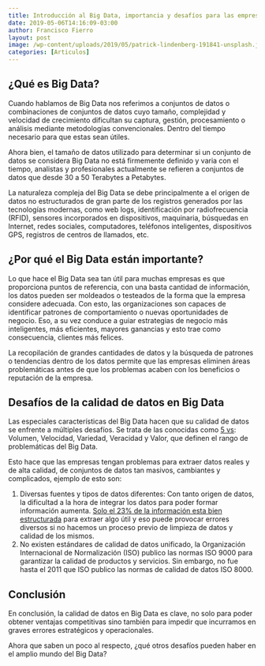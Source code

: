 ```yaml
---
title: Introducción al Big Data, importancia y desafíos para las empresas
date: 2019-05-06T14:16:09-03:00
author: Francisco Fierro
layout: post
image: /wp-content/uploads/2019/05/patrick-lindenberg-191841-unsplash.jpg
categories: [Articulos]
---
```

## ¿Qué es Big Data?

Cuando hablamos de Big Data nos referimos a conjuntos de datos o combinaciones de conjuntos de datos cuyo tamaño, complejidad y velocidad de crecimiento dificultan su captura, gestión, procesamiento o análisis mediante metodologías convencionales. Dentro del tiempo necesario para que estas sean útiles.

Ahora bien, el tamaño de datos utilizado para determinar si un conjunto de datos se considera Big Data no está firmemente definido y varia con el tiempo, analistas y profesionales actualmente se refieren a conjuntos de datos que desde 30 a 50 Terabytes a Petabytes.

La naturaleza compleja del Big Data se debe principalmente a el origen de datos no estructurados de gran parte de los registros generados por las tecnologías modernas, como web logs, identificación por radiofrecuencia (RFID), sensores incorporados en dispositivos, maquinaria, búsquedas en Internet, redes sociales, computadores, teléfonos inteligentes, dispositivos GPS, registros de centros de llamados, etc.

## ¿Por qué el Big Data están importante?

Lo que hace el Big Data sea tan útil para muchas empresas es que proporciona puntos de referencia, con una basta cantidad de información, los datos pueden ser moldeados o testeados de la forma que la empresa considere adecuada. Con esto, las organizaciones son capaces de identificar patrones de comportamiento o nuevas oportunidades de negocio. Eso, a su vez conduce a guiar estrategias de negocio más inteligentes, más eficientes, mayores ganancias y esto trae como consecuencia, clientes más felices. 

La recopilación de grandes cantidades de datos y la búsqueda de patrones o tendencias dentro de los datos permite que las empresas eliminen áreas problemáticas antes de que los problemas acaben con los beneficios o reputación de la empresa.

## Desafíos de la calidad de datos en Big Data

Las especiales características del Big Data hacen que su calidad de datos se enfrente a múltiples desafíos. Se trata de las conocidas como [5 vs](https://www.iebschool.com/blog/5-vs-del-big-data/): Volumen, Velocidad, Variedad, Veracidad y Valor, que definen el rango de problemáticas del Big Data.

Esto hace que las empresas tengan problemas para extraer datos reales y de alta calidad, de conjuntos de datos tan masivos, cambiantes y complicados, ejemplo de esto son:

  1. Diversas fuentes y tipos de datos diferentes: Con tanto origen de datos, la dificultad a la hora de integrar los datos para poder formar información aumenta. [Solo el 23% de la información esta bien estructurada](https://www.powerdata.es/del-bit-al-big-data) para extraer algo útil y eso puede provocar errores diversos si no hacemos un proceso previo de limpieza de datos y calidad de los mismos.
  2. No existen estándares de calidad de datos unificado, la Organización Internacional de Normalización (ISO) publico las normas ISO 9000 para garantizar la calidad de productos y servicios. Sin embargo, no fue hasta el 2011 que ISO publico las normas de calidad de datos ISO 8000. 

## Conclusión

En conclusión, la calidad de datos en Big Data es clave, no solo para poder obtener ventajas competitivas sino también para impedir que incurramos en graves errores estratégicos y operacionales. 

Ahora que saben un poco al respecto, ¿qué otros desafíos pueden haber en el amplio mundo del Big Data?